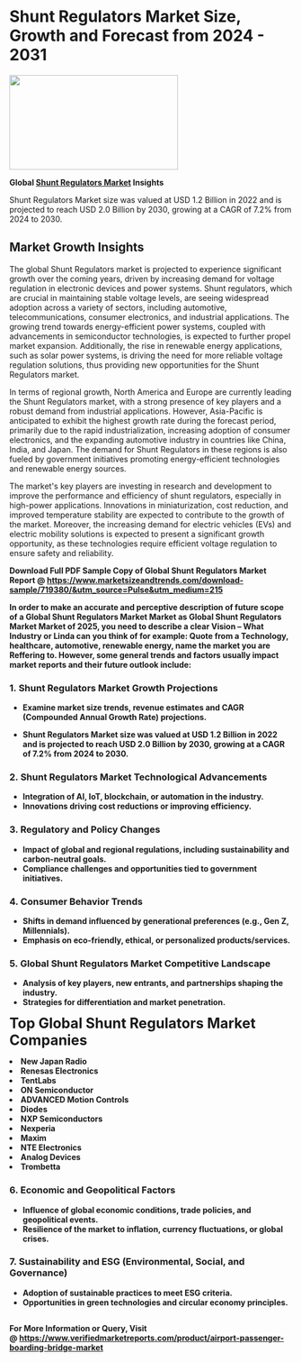 <H1>Shunt Regulators Market Size, Growth and Forecast from 2024 - 2031</H1><img class="aligncenter size-medium wp-image-584254" src="https://thirdeyenews.in/wp-content/uploads/2024/09/Global-Market-Research-300x168.jpeg" alt="" width="300" height="168" /><p><strong>Global&nbsp;<a href="https://www.marketsizeandtrends.com/download-sample/719380/&amp;utm_source=Pulse&amp;utm_medium=215">Shunt Regulators Market</a> Insights</strong></p><p>Shunt Regulators Market size was valued at USD 1.2 Billion in 2022 and is projected to reach USD 2.0 Billion by 2030, growing at a CAGR of 7.2% from 2024 to 2030.</p><p><h2>Market Growth Insights</h2> <p>The global Shunt Regulators market is projected to experience significant growth over the coming years, driven by increasing demand for voltage regulation in electronic devices and power systems. Shunt regulators, which are crucial in maintaining stable voltage levels, are seeing widespread adoption across a variety of sectors, including automotive, telecommunications, consumer electronics, and industrial applications. The growing trend towards energy-efficient power systems, coupled with advancements in semiconductor technologies, is expected to further propel market expansion. Additionally, the rise in renewable energy applications, such as solar power systems, is driving the need for more reliable voltage regulation solutions, thus providing new opportunities for the Shunt Regulators market.</p> <p><strong></strong></p> <p>In terms of regional growth, North America and Europe are currently leading the Shunt Regulators market, with a strong presence of key players and a robust demand from industrial applications. However, Asia-Pacific is anticipated to exhibit the highest growth rate during the forecast period, primarily due to the rapid industrialization, increasing adoption of consumer electronics, and the expanding automotive industry in countries like China, India, and Japan. The demand for Shunt Regulators in these regions is also fueled by government initiatives promoting energy-efficient technologies and renewable energy sources.</p> <p>The market's key players are investing in research and development to improve the performance and efficiency of shunt regulators, especially in high-power applications. Innovations in miniaturization, cost reduction, and improved temperature stability are expected to contribute to the growth of the market. Moreover, the increasing demand for electric vehicles (EVs) and electric mobility solutions is expected to present a significant growth opportunity, as these technologies require efficient voltage regulation to ensure safety and reliability.</p> <p><strong></p><p><span class=""><strong>Download Full PDF Sample Copy of Global Shunt Regulators Market Report</strong> @ <a href="https://www.marketsizeandtrends.com/download-sample/719380/&amp;utm_source=Pulse&amp;utm_medium=215" target="_blank">https://www.marketsizeandtrends.com/download-sample/719380/&amp;utm_source=Pulse&amp;utm_medium=215</a></span></p><p>In order to make an accurate and perceptive description of future scope of a Global&nbsp;Shunt Regulators Market Market as Global&nbsp;Shunt Regulators Market Market of 2025, you need to describe a clear Vision &ndash; What Industry or Linda can you think of for example: Quote from a Technology, healthcare, automotive, renewable energy, name the market you are Reffering to. However, some general trends and factors usually impact market reports and their future outlook include:</p><h3>1.&nbsp;<strong>Shunt Regulators Market Growth Projections</strong></h3><ul><li>Examine market size trends, revenue estimates and CAGR (Compounded Annual Growth Rate) projections.</li><li><p>Shunt Regulators Market size was valued at USD 1.2 Billion in 2022 and is projected to reach USD 2.0 Billion by 2030, growing at a CAGR of 7.2% from 2024 to 2030.</p></li></ul><h3>2.&nbsp;<strong>Shunt Regulators Market Technological Advancements</strong></h3><ul><li>Integration of AI, IoT, blockchain, or automation in the industry.</li><li>Innovations driving cost reductions or improving efficiency.</li></ul><h3>3.&nbsp;<strong>Regulatory and Policy Changes</strong></h3><ul><li>Impact of global and regional regulations, including sustainability and carbon-neutral goals.</li><li>Compliance challenges and opportunities tied to government initiatives.</li></ul><h3>4.&nbsp;<strong>Consumer Behavior Trends</strong></h3><ul><li>Shifts in demand influenced by generational preferences (e.g., Gen Z, Millennials).</li><li>Emphasis on eco-friendly, ethical, or personalized products/services.</li></ul><h3>5.&nbsp;<strong>Global Shunt Regulators Market Competitive Landscape</strong></h3><ul><li>Analysis of key players, new entrants, and partnerships shaping the industry.</li><li>Strategies for differentiation and market penetration.</li></ul><p data-pm-slice="1 1 []"><span style="color: inherit; font-family: inherit; font-size: 25px;">Top Global Shunt Regulators Market Companies</span></p><div class="" data-test-id=""><p><li>New Japan Radio</li><li> Renesas Electronics</li><li> TentLabs</li><li> ON Semiconductor</li><li> ADVANCED Motion Controls</li><li> Diodes</li><li> NXP Semiconductors</li><li> Nexperia</li><li> Maxim</li><li> NTE Electronics</li><li> Analog Devices</li><li> Trombetta</li></p></div><h3>6.&nbsp;<strong>Economic and Geopolitical Factors</strong></h3><ul><li>Influence of global economic conditions, trade policies, and geopolitical events.</li><li>Resilience of the market to inflation, currency fluctuations, or global crises.</li></ul><h3>7.&nbsp;<strong>Sustainability and ESG (Environmental, Social, and Governance)</strong></h3><ul><li>Adoption of sustainable practices to meet ESG criteria.</li><li>Opportunities in green technologies and circular economy principles.</li></ul><h2><strong style="font-size: 14px;">For More Information or Query, Visit @&nbsp;</strong><a style="background-color: #ffffff; font-size: 14px;" href="https://www.marketsizeandtrends.com/report/shunt-regulators-market/" target="_blank">https://www.verifiedmarketreports.com/product/airport-passenger-boarding-bridge-market</a></h2>
